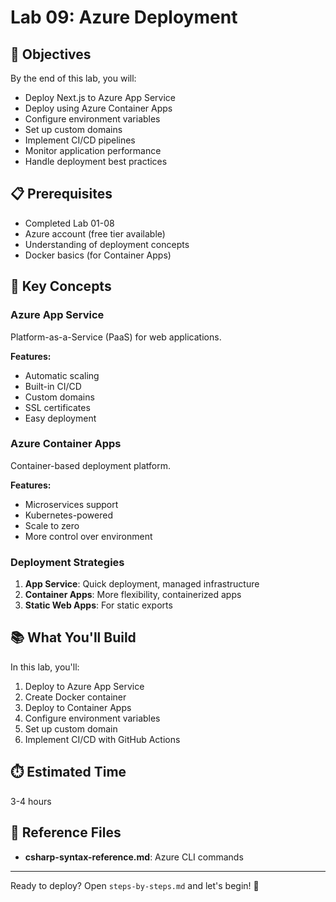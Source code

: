 # Lab 09: Azure Deployment

## 🎯 Objectives

By the end of this lab, you will:
- Deploy Next.js to Azure App Service
- Deploy using Azure Container Apps
- Configure environment variables
- Set up custom domains
- Implement CI/CD pipelines
- Monitor application performance
- Handle deployment best practices

## 📋 Prerequisites

- Completed Lab 01-08
- Azure account (free tier available)
- Understanding of deployment concepts
- Docker basics (for Container Apps)

## 🔑 Key Concepts

### Azure App Service

Platform-as-a-Service (PaaS) for web applications.

**Features:**
- Automatic scaling
- Built-in CI/CD
- Custom domains
- SSL certificates
- Easy deployment

### Azure Container Apps

Container-based deployment platform.

**Features:**
- Microservices support
- Kubernetes-powered
- Scale to zero
- More control over environment

### Deployment Strategies

1. **App Service**: Quick deployment, managed infrastructure
2. **Container Apps**: More flexibility, containerized apps
3. **Static Web Apps**: For static exports

## 📚 What You'll Build

In this lab, you'll:
1. Deploy to Azure App Service
2. Create Docker container
3. Deploy to Container Apps
4. Configure environment variables
5. Set up custom domain
6. Implement CI/CD with GitHub Actions

## ⏱️ Estimated Time

3-4 hours

## 📖 Reference Files

- **csharp-syntax-reference.md**: Azure CLI commands

---

Ready to deploy? Open `steps-by-steps.md` and let's begin! 🚀
